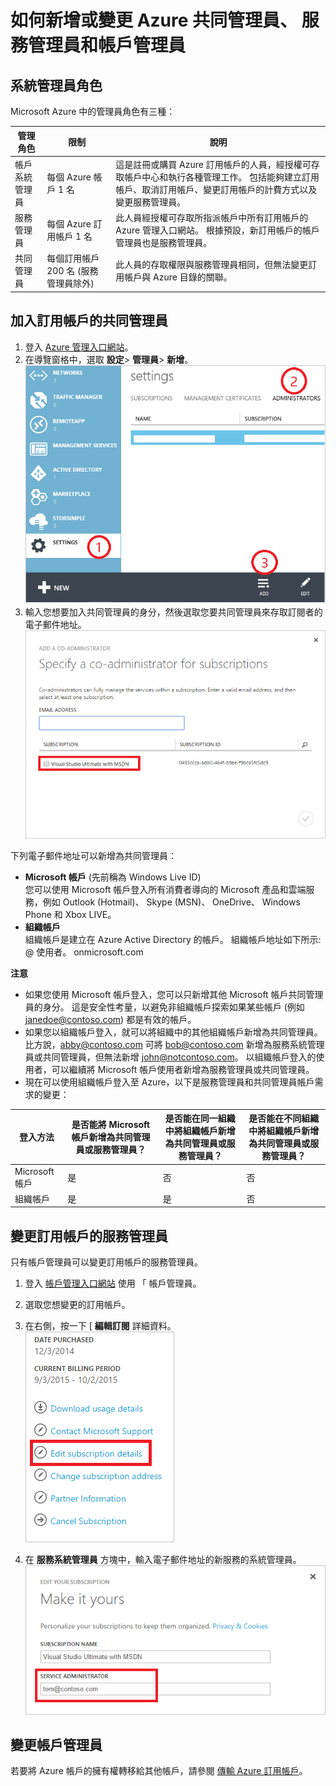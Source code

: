<properties
    pageTitle="如何新增或變更 Azure 共同管理員、 服務系統管理員及帳戶管理員 |Microsoft Azure"
    description="說明如何新增或變更 Azure 共同管理員、服務管理員和帳戶管理員"
    services="billing"
    documentationCenter=""
    authors="genlin"
    manager="jarrettr"
    editor="meerak"
    tags="billing"
    />

<tags
    ms.service="billing"
    ms.workload="na"
    ms.tgt_pltfrm="na"
    ms.devlang="na"
    ms.topic="article"
    ms.date="11/11/2015"
    ms.author="genli"/>

# 如何新增或變更 Azure 共同管理員、 服務管理員和帳戶管理員
## 系統管理員角色

Microsoft Azure 中的管理員角色有三種：

| 管理角色   | 限制  | 說明
| ------------- | ------------- |---------------|
|帳戶系統管理員  | 每個 Azure 帳戶 1 名  |這是註冊或購買 Azure 訂用帳戶的人員，經授權可存取帳戶中心和執行各種管理工作。 包括能夠建立訂用帳戶、取消訂用帳戶、變更訂用帳戶的計費方式以及變更服務管理員。
| 服務管理員 | 每個 Azure 訂用帳戶 1 名  |此人員經授權可存取所指派帳戶中所有訂用帳戶的 Azure 管理入口網站。 根據預設，新訂用帳戶的帳戶管理員也是服務管理員。|
|共同管理員|每個訂用帳戶 200 名 (服務管理員除外)|此人員的存取權限與服務管理員相同，但無法變更訂用帳戶與 Azure 目錄的關聯。|

## 加入訂用帳戶的共同管理員
1. 登入 [Azure 管理入口網站](https://manage.windowsazure.com/)。
2. 在導覽窗格中，選取 **設定**> **管理員**> **新增**。 </br>![addcodmin](./media/billing-add-change-azure-subscription-administrator/addcoadmin.png)
3. 輸入您想要加入共同管理員的身分，然後選取您要共同管理員來存取訂閱者的電子郵件地址。</br> ![addcoadmin2](./media/billing-add-change-azure-subscription-administrator/addcoadmin2.png)</br>

下列電子郵件地址可以新增為共同管理員：

* **Microsoft 帳戶** (先前稱為 Windows Live ID) </br>
 您可以使用 Microsoft 帳戶登入所有消費者導向的 Microsoft 產品和雲端服務，例如 Outlook (Hotmail)、 Skype (MSN)、 OneDrive、 Windows Phone 和 Xbox LIVE。
* **組織帳戶**</br>
 組織帳戶是建立在 Azure Active Directory 的帳戶。 組織帳戶地址如下所示:
    @ 使用者<your domain>。 onmicrosoft.com

**注意**

 * 如果您使用 Microsoft 帳戶登入，您可以只新增其他 Microsoft 帳戶共同管理員的身分。 這是安全性考量，以避免非組織帳戶探索如果某些帳戶 (例如 janedoe@contoso.com) 都是有效的帳戶。
 * 如果您以組織帳戶登入，就可以將組織中的其他組織帳戶新增為共同管理員。 比方說，abby@contoso.com 可將 bob@contoso.com 新增為服務系統管理員或共同管理員，但無法新增 john@notcontoso.com。 以組織帳戶登入的使用者，可以繼續將 Microsoft 帳戶使用者新增為服務管理員或共同管理員。
 * 現在可以使用組織帳戶登入至 Azure，以下是服務管理員和共同管理員帳戶需求的變更：

| 登入方法| 是否能將 Microsoft 帳戶新增為共同管理員或服務管理員？  |是否能在同一組織中將組織帳戶新增為共同管理員或服務管理員？ |是否能在不同組織中將組織帳戶新增為共同管理員或服務管理員？
| ------------- | ------------- |---------------|---------------|
|Microsoft 帳戶 |是|否|否|
|組織帳戶|是|是|否|

## 變更訂用帳戶的服務管理員
只有帳戶管理員可以變更訂用帳戶的服務管理員。

1. 登入 [帳戶管理入口網站](https://account.windowsazure.com/subscriptions) 使用 「 帳戶管理員。
2. 選取您想變更的訂用帳戶。
3. 在右側，按一下 [ **編輯訂閱** 詳細資料。 </br>
![editsub](./media/billing-add-change-azure-subscription-administrator/editsub.png)

4. 在 **服務系統管理員** 方塊中，輸入電子郵件地址的新服務的系統管理員。 ![changeSA](./media/billing-add-change-azure-subscription-administrator/changeSA.png)

## 變更帳戶管理員

若要將 Azure 帳戶的擁有權轉移給其他帳戶，請參閱 [傳輸 Azure 訂用帳戶](../billing-subscription-transfer.md)。

